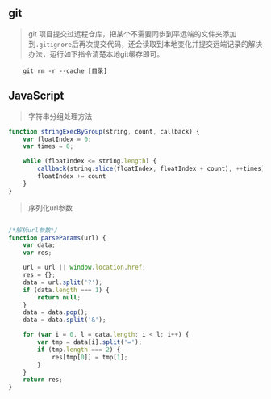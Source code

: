 ## git

> git 项目提交过远程仓库，把某个不需要同步到平远端的文件夹添加到`.gitignore`后再次提交代码，还会读取到本地变化并提交远端记录的解决办法，运行如下指令清楚本地git缓存即可。

```base
    git rm -r --cache [目录]
```

## JavaScript
> 字符串分组处理方法

```javascript
function stringExecByGroup(string, count, callback) {
    var floatIndex = 0;
    var times = 0;

    while (floatIndex <= string.length) {
        callback(string.slice(floatIndex, floatIndex + count), ++times)
        floatIndex += count
    }
}
```

> 序列化url参数
```javascript

/*解析url参数*/
function parseParams(url) {
    var data;
    var res;

    url = url || window.location.href;
    res = {};
    data = url.split('?');
    if (data.length === 1) {
        return null;
    }
    data = data.pop();
    data = data.split('&');

    for (var i = 0, l = data.length; i < l; i++) {
        var tmp = data[i].split('=');
        if (tmp.length === 2) {
            res[tmp[0]] = tmp[1];
        }
    }
    return res;
}
```

